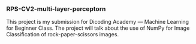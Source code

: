 ### RPS-CV2-multi-layer-perceptorn
This project is my submission for Dicoding Academy — Machine Learning for Beginner Class.
The project will talk about the use of NumPy for Image Classification of rock-paper-scissors images.
